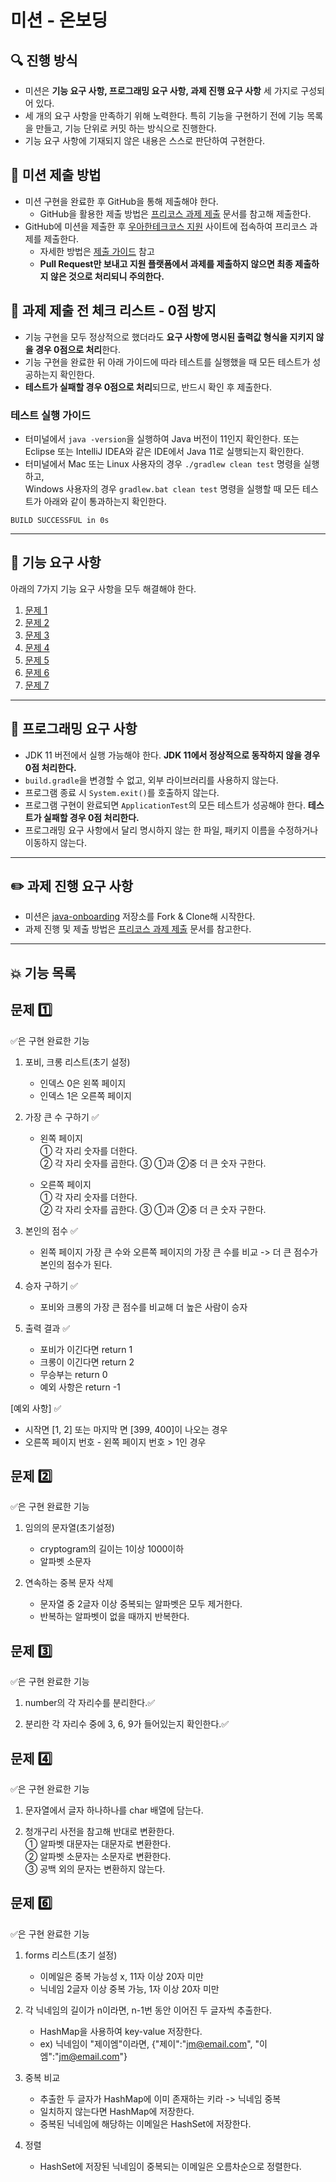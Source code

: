 # 미션 - 온보딩

## 🔍 진행 방식

- 미션은 **기능 요구 사항, 프로그래밍 요구 사항, 과제 진행 요구 사항** 세 가지로 구성되어 있다.
- 세 개의 요구 사항을 만족하기 위해 노력한다. 특히 기능을 구현하기 전에 기능 목록을 만들고, 기능 단위로 커밋 하는 방식으로 진행한다.
- 기능 요구 사항에 기재되지 않은 내용은 스스로 판단하여 구현한다.

## 📮 미션 제출 방법

- 미션 구현을 완료한 후 GitHub을 통해 제출해야 한다.
    - GitHub을 활용한 제출 방법은 [프리코스 과제 제출](https://github.com/woowacourse/woowacourse-docs/tree/master/precourse) 문서를 참고해
      제출한다.
- GitHub에 미션을 제출한 후 [우아한테크코스 지원](https://apply.techcourse.co.kr) 사이트에 접속하여 프리코스 과제를 제출한다.
    - 자세한 방법은 [제출 가이드](https://github.com/woowacourse/woowacourse-docs/tree/master/precourse#제출-가이드) 참고
    - **Pull Request만 보내고 지원 플랫폼에서 과제를 제출하지 않으면 최종 제출하지 않은 것으로 처리되니 주의한다.**

## 🚨 과제 제출 전 체크 리스트 - 0점 방지

- 기능 구현을 모두 정상적으로 했더라도 **요구 사항에 명시된 출력값 형식을 지키지 않을 경우 0점으로 처리**한다.
- 기능 구현을 완료한 뒤 아래 가이드에 따라 테스트를 실행했을 때 모든 테스트가 성공하는지 확인한다.
- **테스트가 실패할 경우 0점으로 처리**되므로, 반드시 확인 후 제출한다.

### 테스트 실행 가이드

- 터미널에서 `java -version`을 실행하여 Java 버전이 11인지 확인한다. 또는 Eclipse 또는 IntelliJ IDEA와 같은 IDE에서 Java 11로 실행되는지 확인한다.
- 터미널에서 Mac 또는 Linux 사용자의 경우 `./gradlew clean test` 명령을 실행하고,   
  Windows 사용자의 경우  `gradlew.bat clean test` 명령을 실행할 때 모든 테스트가 아래와 같이 통과하는지 확인한다.

```
BUILD SUCCESSFUL in 0s
```

---

## 🚀 기능 요구 사항
아래의 7가지 기능 요구 사항을 모두 해결해야 한다.

1. [문제 1](./docs/PROBLEM1.md)
2. [문제 2](./docs/PROBLEM2.md)
3. [문제 3](./docs/PROBLEM3.md)
4. [문제 4](./docs/PROBLEM4.md)
5. [문제 5](./docs/PROBLEM5.md)
6. [문제 6](./docs/PROBLEM6.md)
7. [문제 7](./docs/PROBLEM7.md)

---

## 🎯 프로그래밍 요구 사항

- JDK 11 버전에서 실행 가능해야 한다. **JDK 11에서 정상적으로 동작하지 않을 경우 0점 처리한다.**
- `build.gradle`을 변경할 수 없고, 외부 라이브러리를 사용하지 않는다.
- 프로그램 종료 시 `System.exit()`를 호출하지 않는다.
- 프로그램 구현이 완료되면 `ApplicationTest`의 모든 테스트가 성공해야 한다. **테스트가 실패할 경우 0점 처리한다.**
- 프로그래밍 요구 사항에서 달리 명시하지 않는 한 파일, 패키지 이름을 수정하거나 이동하지 않는다.

---

## ✏️ 과제 진행 요구 사항

- 미션은 [java-onboarding](https://github.com/woowacourse-precourse/java-onboarding) 저장소를 Fork & Clone해 시작한다.
- 과제 진행 및 제출 방법은 [프리코스 과제 제출](https://github.com/woowacourse/woowacourse-docs/tree/master/precourse) 문서를 참고한다.


---

## 💥 기능 목록 

## 문제 1️⃣

✅은 구현 완료한 기능

1. 포비, 크롱 리스트(초기 설정)
   - 인덱스 0은 왼쪽 페이지
   - 인덱스 1은 오른쪽 페이지

2. 가장 큰 수 구하기 ✅

   - 왼쪽 페이지  
  ① 각 자리 숫자를 더한다.   
  ② 각 자리 숫자를 곱한다.
  ③ ①과 ②중 더 큰 숫자 구한다.

   - 오른쪽 페이지  
  ① 각 자리 숫자를 더한다.   
  ② 각 자리 숫자를 곱한다.
  ③ ①과 ②중 더 큰 숫자 구한다.

3. 본인의 점수 ✅
   - 왼쪽 페이지 가장 큰 수와 오른쪽 페이지의 가장 큰 수를 비교 -> 더 큰 점수가 본인의 점수가 된다.

4. 승자 구하기 ✅
   - 포비와 크롱의 가장 큰 점수를 비교해 더 높은 사람이 승자

5. 출력 결과 ✅
   - 포비가 이긴다면 return 1
   - 크롱이 이긴다면 return 2
   - 무승부는 return 0
   - 예외 사항은 return -1

[예외 사항] ✅
   - 시작면 [1, 2] 또는 마지막 면 [399, 400]이 나오는 경우
   - 오른쪽 페이지 번호 - 왼쪽 페이지 번호 > 1인 경우


## 문제 2️⃣

✅은 구현 완료한 기능

1. 임의의 문자열(초기설정)
    - cryptogram의 길이는 1이상 1000이하
    - 알파벳 소문자
    
2. 연속하는 중복 문자 삭제
    - 문자열 중 2글자 이상 중복되는 알파벳은 모두 제거한다.
    - 반복하는 알파벳이 없을 때까지 반복한다.


## 문제 3️⃣
✅은 구현 완료한 기능

1. number의 각 자리수를 분리한다.✅

2. 분리한 각 자리수 중에 3, 6, 9가 들어있는지 확인한다.✅


## 문제 4️⃣
✅은 구현 완료한 기능

1. 문자열에서 글자 하나하나를 char 배열에 담는다. 

2. 청개구리 사전을 참고해 반대로 변환한다.  
   ① 알파벳 대문자는 대문자로 변환한다.   
   ② 알파벳 소문자는 소문자로 변환한다.  
   ③ 공백 외의 문자는 변환하지 않는다. 




## 문제 6️⃣

✅은 구현 완료한 기능

1. forms 리스트(초기 설정)  
   - 이메일은 중복 가능성 x, 11자 이상 20자 미만
   - 닉네임 2글자 이상 중복 가능, 1자 이상 20자 미만

2. 각 닉네임의 길이가 n이라면, n-1번 동안 이어진 두 글자씩 추출한다.
   - HashMap을 사용하여 key-value 저장한다.
   - ex) 닉네임이 "제이엠"이라면, {"제이":"jm@email.com", "이엠":"jm@email.com"} 

3. 중복 비교
   - 추출한 두 글자가 HashMap에 이미 존재하는 키라 -> 닉네임 중복
   - 일치하지 않는다면 HashMap에 저장한다.
   - 중복된 닉네임에 해당하는 이메일은 HashSet에 저장한다.

4. 정렬  
   - HashSet에 저장된 닉네임이 중복되는 이메일은 오름차순으로 정렬한다.
   
   

